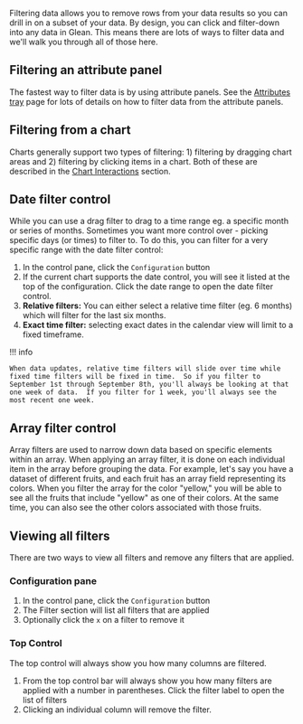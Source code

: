 Filtering data allows you to remove rows from your data results so you can drill in on a subset of your data. By design, you can click and filter-down into any data in Glean. This means there are lots of ways to filter data and we'll walk you through all of those here.

## Filtering an attribute panel

The fastest way to filter data is by using attribute panels. See the [Attributes tray](Attributes-Tray.md) page for lots of details on how to filter data from the attribute panels.

## Filtering from a chart

Charts generally support two types of filtering: 1) filtering by dragging chart areas and 2) filtering by clicking items in a chart. Both of these are described in the [Chart Interactions](Chart-Interactions.md) section.

## Date filter control

While you can use a drag filter to drag to a time range eg. a specific month or series of months. Sometimes you want more control over - picking specific days (or times) to filter to. To do this, you can filter for a very specific range with the date filter control:

1. In the control pane, click the `Configuration` button
2. If the current chart supports the date control, you will see it listed at the top of the configuration. Click the date range to open the date filter control.
3. **Relative filters:** You can either select a relative time filter (eg. 6 months) which will filter for the last six months.
4. **Exact time filter:** selecting exact dates in the calendar view will limit to a fixed timeframe.

!!! info

    When data updates, relative time filters will slide over time while fixed time filters will be fixed in time.  So if you filter to September 1st through September 8th, you'll always be looking at that one week of data.  If you filter for 1 week, you'll always see the most recent one week.

## Array filter control

Array filters are used to narrow down data based on specific elements within an array. When applying an array filter, it is done on each individual item in the array before grouping the data. For example, let's say you have a dataset of different fruits, and each fruit has an array field representing its colors. When you filter the array for the color "yellow," you will be able to see all the fruits that include "yellow" as one of their colors. At the same time, you can also see the other colors associated with those fruits.

## Viewing all filters

There are two ways to view all filters and remove any filters that are applied.

### Configuration pane

1. In the control pane, click the `Configuration` button
2. The Filter section will list all filters that are applied
3. Optionally click the `x` on a filter to remove it

### Top Control

The top control will always show you how many columns are filtered.

1. From the top control bar will always show you how many filters are applied with a number in parentheses. Click the filter label to open the list of filters
2. Clicking an individual column will remove the filter.
